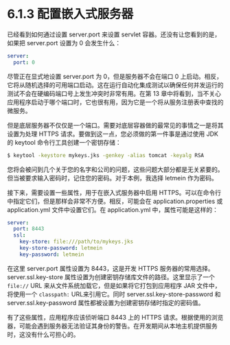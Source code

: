 # 6.1.3 配置嵌入式服务器

已经看到如何通过设置 server.port 来设置 servlet 容器。还没有让您看到的是，如果把 server.port 设置为 0 会发生什么：

```yaml
server:
  port: 0
```

尽管正在显式地设置 server.port 为 0，但是服务器不会在端口 0 上启动。相反，它将从随机选择的可用端口启动。这在运行自动化集成测试以确保任何并发运行的测试不会在硬编码端口号上发生冲突时非常有用。在第 13 章中将看到，当不关心应用程序启动于哪个端口时，它也很有用，因为它是一个将从服务注册表中查找的微服务。

但是底层服务器不仅仅是一个端口。需要对底层容器做的最常见的事情之一是将其设置为处理 HTTPS 请求。要做到这一点，您必须做的第一件事是通过使用 JDK 的 keytool 命令行工具创建一个密钥存储：

```bash
$ keytool -keystore mykeys.jks -genkey -alias tomcat -keyalg RSA
```

您将会被问到几个关于您的名字和公司的问题，这些问题大部分都是无关紧要的。但当被要求输入密码时，记住您的密码。对于本例，我选择 letmein 作为密码。

接下来，需要设置一些属性，用于在嵌入式服务器中启用 HTTPS。可以在命令行中指定它们，但是那样会非常不方便。相反，可能会在 application.properties 或 application.yml 文件中设置它们。在 application.yml 中，属性可能是这样的：

```yaml
server:
  port: 8443
  ssl:
    key-store: file:///path/to/mykeys.jks
    key-store-password: letmein
    key-password: letmein
```

在这里 server.port 属性设置为 8443，这是开发 HTTPS 服务器的常用选择。server.ssl.key-store 属性设置为创建密钥存储库文件的路径。这里显示了一个 `file://` URL 来从文件系统加载它，但是如果将它打包到应用程序 JAR 文件中，将使用一个 `classpath:` URL来引用它。同时 server.ssl.key-store-password 和 server.ssl.key-password 属性都被设置为创建密钥存储时指定的密码值。

有了这些属性，应用程序应该侦听端口 8443 上的 HTTPS 请求。根据使用的浏览器，可能会遇到服务器无法验证其身份的警告。在开发期间从本地主机提供服务时，这没有什么可担心的。


